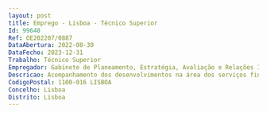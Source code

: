 ```yaml
--- 
layout: post
title: Emprego - Lisboa - Técnico Superior
Id: 99648
Ref: OE202207/0887
DataAbertura: 2022-08-30
DataFecho: 2023-12-31
Trabalho: Técnico Superior
Empregador: Gabinete de Planeamento, Estratégia, Avaliação e Relações Internacionais
Descricao: Acompanhamento dos desenvolvimentos na área dos serviços financeiros (setorbancário e segurador, mercados de valores mobiliários e derivados, fundos deinvestimento e pensões, pagamentos, etc.), nomeadamente  (i) preparação daparticipação do Ministério das Finanças em reuniões da UE, incluindo reuniões denegociação de propostas legislativas  (ii) análise de anteprojetos legislativos,incluindo no contexto da transposição de legislação da UE  (iii) representação doMinistério das Finanças em reuniões nacionais e internacionais.
CodigoPostal: 1100-016 LISBOA
Concelho: Lisboa
Distrito: Lisboa
--- 
```

